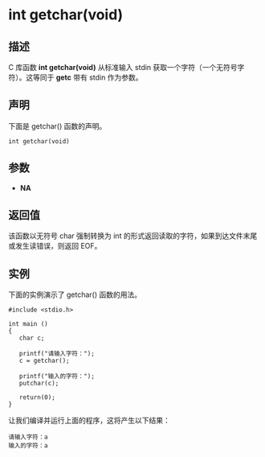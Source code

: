 # int getchar(void)

## 描述

C 库函数 **int getchar(void)** 从标准输入 stdin 获取一个字符（一个无符号字符）。这等同于 **getc** 带有 stdin 作为参数。

## 声明

下面是 getchar() 函数的声明。

```
int getchar(void)
```

## 参数

- **NA**

## 返回值

该函数以无符号 char 强制转换为 int 的形式返回读取的字符，如果到达文件末尾或发生读错误，则返回 EOF。

## 实例

下面的实例演示了 getchar() 函数的用法。

```
#include <stdio.h>

int main ()
{
   char c;
 
   printf("请输入字符：");
   c = getchar();
 
   printf("输入的字符：");
   putchar(c);

   return(0);
}
```

让我们编译并运行上面的程序，这将产生以下结果：

```
请输入字符：a
输入的字符：a
```